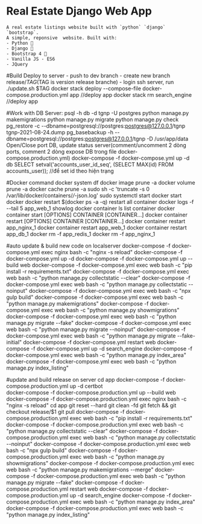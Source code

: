 # Real Estate Django Web App
    A real estate listings website built with `python` `django` `bootstrap`.
    A simple, reponsive  website. Built with:
    - Python 🐍
    - Django 🎸
    - Bootstrap 4 🌈
    - Vanilla JS - ES6
    - JQuery

#Build Deploy to server
    - push to dev branch
    - create new branch release/$TAG ($TAG is version release branche)
    - login ssh server, run ./update.sh $TAG
    docker stack deploy --compose-file docker-compose.production.yml app   //deploy app
    docker stack rm search_engine   //deploy app

#Work with DB Server:
    psql -h db -d tgnp -U postgres
    python manage.py makemigrations
    python manage.py migrate
    python manage.py check
    pg_restore -c --dbname=postgresql://postgres:postgres@127.0.0.1/tgnp tgnp-2021-08-24.dump
    pg_basebackup -h --dbname=postgresql://postgres:postgres@127.0.0.1/tgnp -D /usr/app/data
    Open/Close port DB, update status server(comment/uncomment 2 dòng ports, comment 2 dòng expose DB trong file docker-compose.production.yml)
        docker-compose -f docker-compose.yml up -d db
    SELECT setval('accounts_user_id_seq', (SELECT MAX(id) FROM accounts_user)); //để set id theo hiện trạng

#Docker command
    docker system df
    docker image prune -a
    docker volume prune -a
    docker cache prune -a
    sudo sh -c 'truncate -s 0 /var/lib/docker/containers/*/*-json.log'
    sudo systemctl start docker         start docker
    docker restart $(docker ps -a -q)    restart all container
    docker logs -f --tail 5 app_web_1       showlog
    docker container ls         list container
    docker container start [OPTIONS] CONTAINER [CONTAINER...]
    docker container restart [OPTIONS] CONTAINER [CONTAINER...]
        docker container restart app_nginx_1
        docker container restart app_web_1
        docker container restart app_db_1
        docker rm -f app_redis_1
        docker rm -f app_nginx_1

#auto update & build new code on localserver
    docker-compose -f docker-compose.yml exec nginx bash -c "nginx -s reload"
    docker-compose -f docker-compose.yml up -d
    docker-compose -f docker-compose.yml up --build web
    docker-compose -f docker-compose.yml exec web bash -c "pip install -r requirements.txt"
    docker-compose -f docker-compose.yml exec web bash -c "python manage.py collectstatic --clear"
    docker-compose -f docker-compose.yml exec web bash -c "python manage.py collectstatic --noinput"
    docker-compose -f docker-compose.yml exec web bash -c "npx gulp build"
    docker-compose -f docker-compose.yml exec web bash -c "python manage.py makemigrations"
    docker-compose -f docker-compose.yml exec web bash -c "python manage.py showmigrations"
    docker-compose -f docker-compose.yml exec web bash -c "python manage.py migrate --fake"
    docker-compose -f docker-compose.yml exec web bash -c "python manage.py migrate --noinput"
    docker-compose -f docker-compose.yml exec web bash -c "python manage.py migrate --fake-initial"
    docker-compose -f docker-compose.yml restart web
    docker-compose -f docker-compose.yml up -d search_engine
    docker-compose -f docker-compose.yml exec web bash -c "python manage.py index_area"
    docker-compose -f docker-compose.yml exec web bash -c "python manage.py index_listing"

#update and build release on server
    cd app
    docker-compose -f docker-compose.production.yml up -d certbot  
    docker-compose -f docker-compose.production.yml up --build web
    docker-compose -f docker-compose.production.yml exec nginx bash -c "nginx -s reload"
    cd app
    git reset --hard
    git clean -fd
    git fetch && git checkout release/$1
    git pull
    docker-compose -f docker-compose.production.yml exec web bash -c "pip install -r requirements.txt"
    docker-compose -f docker-compose.production.yml exec web bash -c "python manage.py collectstatic --clear"
    docker-compose -f docker-compose.production.yml exec web bash -c "python manage.py collectstatic --noinput"
    docker-compose -f docker-compose.production.yml exec web bash -c "npx gulp build"
    docker-compose -f docker-compose.production.yml exec web bash -c "python manage.py showmigrations"
    docker-compose -f docker-compose.production.yml exec web bash -c "python manage.py makemigrations --merge"
    docker-compose -f docker-compose.production.yml exec web bash -c "python manage.py migrate --fake"
    docker-compose -f docker-compose.production.yml restart web
    docker-compose -f docker-compose.production.yml up -d search_engine
    docker-compose -f docker-compose.production.yml exec web bash -c "python manage.py index_area"
    docker-compose -f docker-compose.production.yml exec web bash -c "python manage.py index_listing"
    
